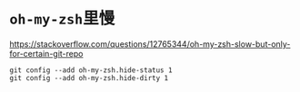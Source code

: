 # `oh-my-zsh`里慢

https://stackoverflow.com/questions/12765344/oh-my-zsh-slow-but-only-for-certain-git-repo
```
git config --add oh-my-zsh.hide-status 1
git config --add oh-my-zsh.hide-dirty 1
```

